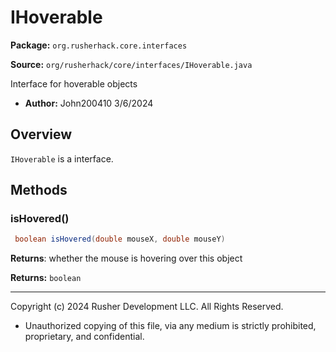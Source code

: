 # IHoverable

**Package:** `org.rusherhack.core.interfaces`

**Source:** `org/rusherhack/core/interfaces/IHoverable.java`

Interface for hoverable objects
* **Author:** John200410 3/6/2024



## Overview

`IHoverable` is a interface.

## Methods

### isHovered()

```java
 boolean isHovered(double mouseX, double mouseY)
```

**Returns**: whether the mouse is hovering over this object



**Returns:** `boolean`

---

Copyright (c) 2024 Rusher Development LLC. All Rights Reserved.
* Unauthorized copying of this file, via any medium is strictly prohibited, proprietary, and confidential.
